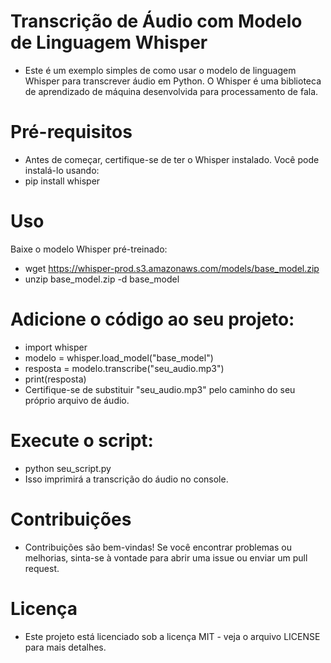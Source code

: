 # Transcrição de Áudio com Modelo de Linguagem Whisper
- Este é um exemplo simples de como usar o modelo de linguagem Whisper para transcrever áudio em Python. O Whisper é uma biblioteca de aprendizado de máquina desenvolvida para processamento de fala.

# Pré-requisitos
- Antes de começar, certifique-se de ter o Whisper instalado. Você pode instalá-lo usando:
- pip install whisper

# Uso
Baixe o modelo Whisper pré-treinado:
- wget https://whisper-prod.s3.amazonaws.com/models/base_model.zip
- unzip base_model.zip -d base_model

# Adicione o código ao seu projeto:
- import whisper
- modelo = whisper.load_model("base_model")
- resposta = modelo.transcribe("seu_audio.mp3")
- print(resposta)
- Certifique-se de substituir "seu_audio.mp3" pelo caminho do seu próprio arquivo de áudio.

# Execute o script:
- python seu_script.py
- Isso imprimirá a transcrição do áudio no console.

# Contribuições
- Contribuições são bem-vindas! Se você encontrar problemas ou melhorias, sinta-se à vontade para abrir uma issue ou enviar um pull request.

# Licença
- Este projeto está licenciado sob a licença MIT - veja o arquivo LICENSE para mais detalhes.
